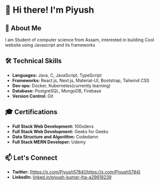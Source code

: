 # 👋 Hi there! I'm Piyush

## 📝 About Me
I am Student of computer science from Assam, interested in building Cool website using Javascript and its frameworks

## 🛠️ Technical Skills

- **Languages:** Java, C, JavaScript, TypeScript
- **Frameworks:** React.js, Next.js, Material-UI, Bootstrap, Tailwind CSS
- **Dev ops:** Docker, Kubernetes(currently learning)
- **Database:** PostgreSQL, MongoDB, Firebase
- **Version Control:** Git

## 🎓 Certifications

- **Full Stack Web Development:** 100xdevs
- **Full Stack Web Development:** Geeks for Geeks
- **Data Structure and Algorithm:** Codedamn
- **Full Stack MERN Developer:** Udemy

## 📫 Let's Connect

- **Twitter:** [https://x.com/Piyush5784](https://x.com/Piyush5784)
- **LinkedIn:** [linked.in/piyush-kumar-jha-a29619239](https://www.linkedin.com/in/piyush-kumar-jha-a29619239/)


